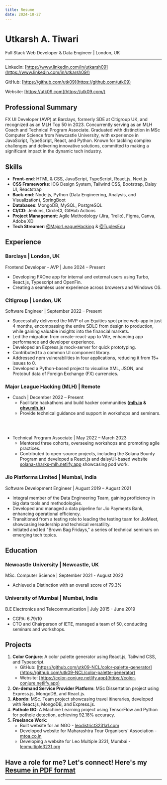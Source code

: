 ```yaml
---
title: Resume
date: 2024-10-27
---
```


# Utkarsh A. Tiwari

Full Stack Web Developer & Data Engineer | London, UK

---

Linkedin: [https://www.linkedin.com/in/utkarsh09](https://www.linkedin.com/in/utkarsh09/)

GitHub: [https://github.com/utk09](https://github.com/utk09)

Website: [https://utk09.com](https://utk09.com/)

## Professional Summary

FX UI Developer (AVP) at Barclays, formerly SDE at Citigroup UK, and recognized as an MLH Top 50 in 2023. Concurrently serving as an MLH Coach and Technical Program Associate. Graduated with distinction in MSc Computer Science from Newcastle University, with experience in JavaScript, TypeScript, React, and Python. Known for tackling complex challenges and delivering innovative solutions, committed to making a significant impact in the dynamic tech industry.

## Skills

- **Front-end**: HTML & CSS, JavaScript, TypeScript, React.js, Next.js
- **CSS Frameworks**: ICG Design System, Tailwind CSS, Bootstrap, Daisy UI, Reactstrap
- **Back-end**: Node.js, Python (Data Engineering, Analysis, and Visualization), SpringBoot
- **Databases**: MongoDB, MySQL, PostgreSQL
- **CI/CD**: Jenkins, CircleCI, GitHub Actions
- **Project Management**: Agile Methodology (Jira, Trello), Figma, Canva, Adobe XD
- **Tech Streamer**: [@MajorLeagueHacking](https://www.youtube.com/@Majorleaguehacking) & [@TuplesEdu](https://www.youtube.com/@TuplesEdu)

## Experience

### Barclays | London, UK

Frontend Developer - AVP | June 2024 – Present

- Developing FXOne app for internal and external users using Turbo, React.js, Typescript and OpenFin.
- Creating a seamless user experience across browsers and Windows OS.

### Citigroup | London, UK

Software Engineer | September 2022 – Present

- Successfully delivered the MVP of an Equities spot price web-app in just 4 months, encompassing the entire SDLC from design to production, while gaining valuable insights into the financial markets.
- Led the migration from create-react-app to Vite, enhancing app performance and developer experience.
- Developed an Express.js mock-server for quick prototyping.
- Contributed to a common UI component library.
- Addressed npm vulnerabilities in four applications, reducing it from 15+ issues to 0.
- Developed a Python-based project to visualise XML, JSON, and Protobuf data of Foreign Exchange (FX) currencies.

### Major League Hacking (MLH) | Remote

- Coach | December 2022 – Present
  - Facilitate hackathons and build hacker communities **([mlh.io](https://mlh.io) & [ghw.mlh.io](https://ghw.mlh.io))**
  - Provide technical guidance and support in workshops and seminars.

<br></br>

- Technical Program Associate | May 2022 – March 2023
  - Mentored three cohorts, overseeing workshops and promoting agile practices.
  - Contributed to open-source projects, including the Solana Bounty Program and developed a React.js and daisyUI-based website [solana-sharks-mlh.netlify.app](https://solana-sharks-mlh.netlify.app) showcasing pod work.

### Jio Platforms Limited | Mumbai, India

Software Development Engineer | August 2019 – August 2021

- Integral member of the Data Engineering Team, gaining proficiency in big data tools and methodologies.
- Developed and managed a data pipeline for Jio Payments Bank, enhancing operational efficiency.
- Transitioned from a testing role to leading the testing team for JioMeet, showcasing leadership and technical versatility.
- Initiated and led "Brown Bag Fridays," a series of technical seminars on emerging tech topics.

## Education

### Newcastle University | Newcastle, UK

MSc. Computer Science | September 2021 - August 2022

- Achieved a Distinction with an overall score of 79.3%

### University of Mumbai | Mumbai, India

B.E Electronics and Telecommunication | July 2015 - June 2019

- CGPA: 6.79/10
- CTO and Chairperson of IETE, managed a team of 50, conducting seminars and workshops.

## Projects

1. **Color Conjure**: A color palette generator using React.js, Tailwind CSS, and Typescript.
   - GitHub: [https://github.com/utk09-NCL/color-palette-generator](https://github.com/utk09-NCL/color-palette-generator)
   - Website: [https://color-conjure.netlify.app](https://color-conjure.netlify.app)
2. **On-demand Service Provider Platform**: MSc Dissertation project using Express.js, MongoDB, and React.js.
3. **Abordo**: MSc. Team project showcasing travel itineraries, developed with React.js, MongoDB, and Express.js.
4. **Pothole GO**: A Machine Learning project using TensorFlow and Python for pothole detection, achieving 92.18% accuracy.
5. **Freelance Work**:
   - Built website for an NGO - [leodistrict3231a1.com](https://leodistrict3231a1.com)
   - Developed website for Maharashtra Tour Organisers’ Association - [mtoa.co.in](https://mtoa.co.in)
   - Developing a website for Leo Multiple 3231, Mumbai - [leomultiple3231.org](https://leomultiple3231.org)

## Have a role for me? Let's connect! Here's my [Resume in PDF format](/files/CV_Utkarsh_Tiwari.pdf)

---
